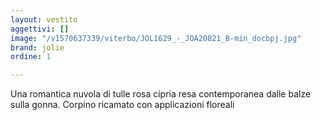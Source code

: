 ```yaml
---
layout: vestito
aggettivi: []
image: "/v1570637339/viterbo/JOL1629_-_JOA20821_B-min_docbpj.jpg"
brand: jolie
ordine: 1

---
```

Una romantica nuvola di tulle rosa cipria resa contemporanea dalle balze sulla gonna. Corpino ricamato con applicazioni floreali